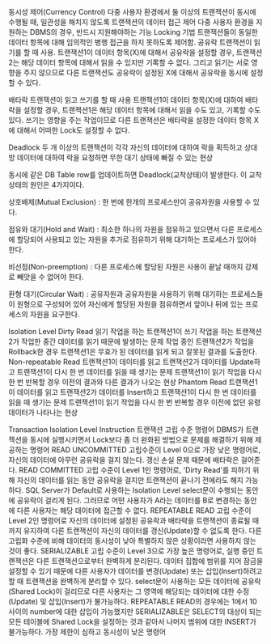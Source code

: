 
동시성 제어(Currency Control)
다중 사용자 환경에서 둘 이상의 트랜잭션이 동시에 수행될 때, 일관성을 해치지 않도록 트랜잭션의 데이터 접근 제어
다중 사용자 환경을 지원하는 DBMS의 경우, 반드시 지원해야하는 기능
Locking 기법
트랜잭션들이 동일한 데이터 항목에 대해 임의적인 병행 접근을 하지 못하도록 제어함.
공유락
트랜잭션이 읽기를 할 때 사용.
트랜잭션1이 데이터 항목(X)에 대해서 공유락을 설정할 경우, 트랜잭션2는 해당 데이터 항목에 대해서 읽을 수 있지만 기록할 수 없다.
그리고 읽기는 서로 영향을 주지 않으므로 다른 트랜잭션도 공유락이 설정된 X에 대해서 공유락을 동시에 설정할 수 있다.


배타락
트랜잭션이 읽고 쓰기를 할 때 사용
트랜잭션1이 데이터 항목(X)에 대하여 배타락을 설정할 경우, 트랜잭션1은 해당 데이터 항목에 대해서 읽을 수도 있고, 기록할 수도 있다.
쓰기는 영향을 주는 작업이므로 다른 트랜잭션은 배타락을 설정한 데이터 항목 X에 대해서 어떠한 Lock도 설정할 수 없다.


Deadlock
두 개 이상의 트랜잭션이 각각 자신의 데이터에 대하여 락을 획득하고 상대방 데이터에 대하여 락을 요청하면 무한 대기 상태에 빠질 수 있는 현상

동시에 같은 DB Table row를 업데이트하면 Deadlock(교착상태)이 발생한다. 이 교착상태의 원인은 4가지이다.

상호배제(Mutual Exclusion) : 한 번에 한개의 프로세스만이 공유자원을 사용할 수 있다.

점유와 대기(Hold and Wait) : 최소한 하나의 자원을 점유하고 있으면서 다른 프로세스에 할당되어 사용되고 있는 자원을 추가로 점유하기 위해 대기하는 프로세스가 있어야 한다.

비선점(Non-preemption) : 다른 프로세스에 할당된 자원은 사용이 끝날 때까지 강제로 빼앗을 수 없어야 한다.

환형 대기(Circular Wait) : 공유자원과 공유자원을 사용하기 위해 대기하는 프로세스들이 원형으로 구성되어 있어 자신에게 할당된 자원을 점유하면서 앞이나 뒤에 있는 프로세스의 자원을 요구한다.


Isolation Level
Dirty Read
읽기 작업을 하는 트랜잭션1이 쓰기 작업을 하는 트랜잭션2가 작업한 중간 데이터를 읽기 때문에 발생하는 문제
작업 중인 트랜잭션2가 작업을 Rollback한 경우 트랜잭션1은 무효가 된 데이터를 읽게 되고 잘못된 결과를 도출한다.
Non-repeatable Read
트랜잭션1이 데이터를 읽고 트랜잭션2가 데이터를 Update하고 트랜잭션1이 다시 한 번 데이터를 읽을 때 생기는 문제
트랜잭션1이 읽기 작업을 다시 한 번 반복할 경우 이전의 결과와 다른 결과가 나오는 현상
Phantom Read
트랜잭션1이 데이터를 읽고 트랜잭션2가 데이터를 Insert하고 트랜잭션1이 다시 한 번 데이터를 읽을 때 생기는 문제
트랜잭션1이 읽기 작업을 다시 한 번 반복할 경우 이전에 없던 유령 데이터가 나타나는 현상

Transaction Isolation Level Instruction 트랜잭션 고립 수준 명령어
DBMS가 트랜잭션을 동시에 실행시키면서 Lock보다 좀 더 완화된 방법으로 문제를 해결하기 위해 제공하는 명령어
READ UNCOMMITTED
고립수준이 Level 0으로 가장 낮은 명령어로, 자신의 데이터에 아무런 공유락을 걸지 않는다.
갱신 손실 문제 때문에 배타락은 걸어준다.
READ COMMITTED
고립 수준이 Level 1인 명령어로, 'Dirty Read'를 피하기 위해 자신의 데이터를 읽는 동안 공유락을 걸지만 트랜잭션이 끝나기 전에라도 해지 가능하다.
SQL Server가 Default로 사용하는 Isolation Level
select문이 수행되는 동안에 공유락이 걸리게 된다. 그러므로 어떤 사용자가 A라는 데이터를 B로 변경하는 동안에 다른 사용자는 해당 데이터에 접근할 수 없다.
REPEATABLE READ
고립 수준이 Level 2인 명령어로 자신의 데이터에 설정된 공유락과 배타락을 트랜잭션이 종료될 때까지 유지하여 다른 트랜잭션이 자신의 데이터를 갱신(Update)할 수 없도록 한다.
다른 고립화 수준에 비해 데이터의 동시성이 낮아 특별하지 않은 상황이라면 사용하지 않는 것이 좋다.
SERIALIZABLE
고립 수준이 Level 3으로 가장 높은 명령어로, 실행 중인 트랜잭션은 다른 트랜잭션으로부터 완벽하게 분리된다.
데이터 집합에 범위를 지어 잠금을 설정할 수 있기 때문에 다른 사용자가 데이터를 변경(Update) 또는 삽입(Insert)하려고 할 때 트랜잭션을 완벽하게 분리할 수 있다.
select문이 사용하는 모든 데이터에 공유락(Shared Lock)이 걸리므로 다른 사용자는 그 영역에 해당되는 데이터에 대한 수정(Update) 및 삽입(Insert)가 불가능하다.
REPEATABLE READ의 경우에는 1에서 10 사이의 number에 대한 삽입이 가능했지만 SERIALIZABLE은 SELECT의 대상이 되는 모든 테이블에 Shared Lock을 설정하는 것과 같아서 나머지 범위에 대한 INSERT가 불가능하다.
가장 제한이 심하고 동시성이 낮은 명령어
